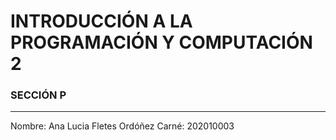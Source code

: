 # INTRODUCCIÓN A LA PROGRAMACIÓN Y COMPUTACIÓN 2 
### SECCIÓN P
___
Nombre: Ana Lucia Fletes Ordóñez
Carné: 202010003